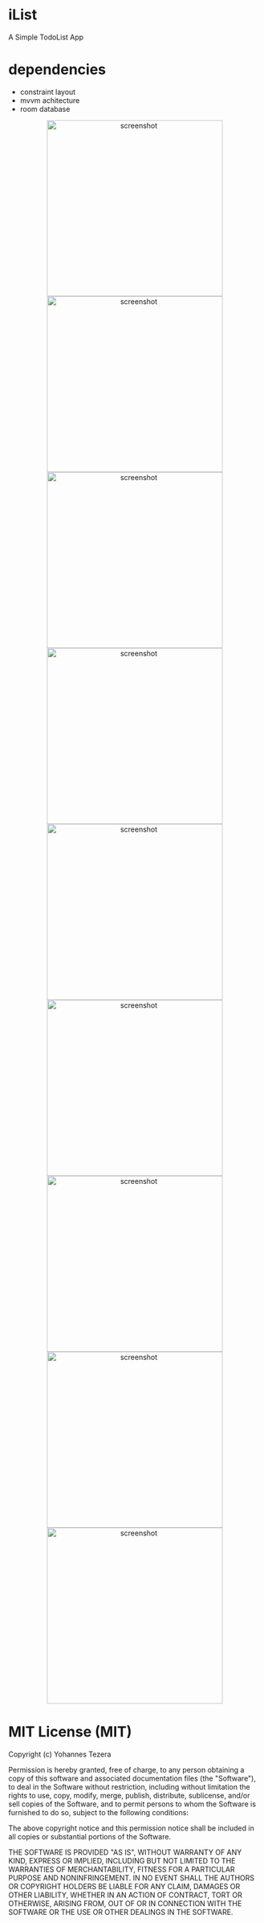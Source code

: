 # iList
A Simple TodoList App

# dependencies
- constraint layout
- mvvm achitecture
- room database

<p align="center">
    <img src="/images/image_1.png" width="350" title="Screenshot 1" alt="screenshot">
    <img src="/images/image_2.png" width="350" title="Screenshot 2" alt="screenshot">
    <img src="/images/image_3.png" width="350" title="Screenshot 3" alt="screenshot">
    <img src="/images/image_4.png" width="350" title="Screenshot 4" alt="screenshot">
    <img src="/images/image_5.png" width="350" title="Screenshot 5" alt="screenshot">
    <img src="/images/image_2.png" width="350" title="Screenshot 6" alt="screenshot">
    <img src="/images/image_3.png" width="350" title="Screenshot 7" alt="screenshot">
    <img src="/images/image_4.png" width="350" title="Screenshot 8" alt="screenshot">
    <img src="/images/image_5.png" width="350" title="Screenshot 9" alt="screenshot">
</p>

# MIT License (MIT)

Copyright (c) Yohannes Tezera

Permission is hereby granted, free of charge, to any person obtaining a copy of this software and associated documentation files (the "Software"), to deal in the Software without restriction, including without limitation the rights to use, copy, modify, merge, publish, distribute, sublicense, and/or sell copies of the Software, and to permit persons to whom the Software is furnished to do so, subject to the following conditions:

The above copyright notice and this permission notice shall be included in all copies or substantial portions of the Software.

THE SOFTWARE IS PROVIDED "AS IS", WITHOUT WARRANTY OF ANY KIND, EXPRESS OR IMPLIED, INCLUDING BUT NOT LIMITED TO THE WARRANTIES OF MERCHANTABILITY, FITNESS FOR A PARTICULAR PURPOSE AND NONINFRINGEMENT. IN NO EVENT SHALL THE AUTHORS OR COPYRIGHT HOLDERS BE LIABLE FOR ANY CLAIM, DAMAGES OR OTHER LIABILITY, WHETHER IN AN ACTION OF CONTRACT, TORT OR OTHERWISE, ARISING FROM, OUT OF OR IN CONNECTION WITH THE SOFTWARE OR THE USE OR OTHER DEALINGS IN THE SOFTWARE.

